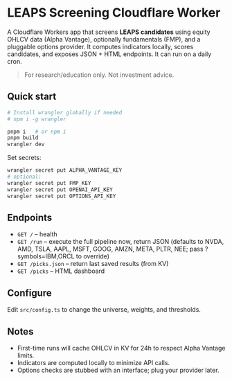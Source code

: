 # LEAPS Screening Cloudflare Worker

A Cloudflare Workers app that screens **LEAPS candidates** using equity OHLCV data (Alpha Vantage),
optionally fundamentals (FMP), and a pluggable options provider. It computes indicators locally,
scores candidates, and exposes JSON + HTML endpoints. It can run on a daily cron.

> For research/education only. Not investment advice.

## Quick start

```bash
# Install wrangler globally if needed
# npm i -g wrangler

pnpm i   # or npm i
pnpm build
wrangler dev
```

Set secrets:

```bash
wrangler secret put ALPHA_VANTAGE_KEY
# optional:
wrangler secret put FMP_KEY
wrangler secret put OPENAI_API_KEY
wrangler secret put OPTIONS_API_KEY
```

## Endpoints

- `GET /` – health
- `GET /run` – execute the full pipeline now, return JSON (defaults to NVDA, AMD, TSLA, AAPL, MSFT, GOOG, AMZN, META, PLTR, NEE; pass ?symbols=IBM,ORCL to override)
- `GET /picks.json` – return last saved results (from KV)
- `GET /picks` – HTML dashboard

## Configure

Edit `src/config.ts` to change the universe, weights, and thresholds.

## Notes

- First-time runs will cache OHLCV in KV for 24h to respect Alpha Vantage limits.
- Indicators are computed locally to minimize API calls.
- Options checks are stubbed with an interface; plug your provider later.
